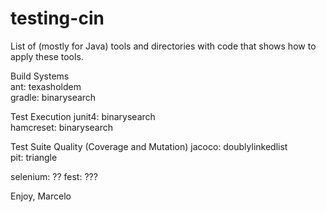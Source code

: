 # testing-cin

List of (mostly for Java) tools and directories with code that shows how to apply these
tools.

<p>Build Systems<br>
ant: texasholdem<br>
gradle: binarysearch<br>
</p>

<p>Test Execution
junit4: binarysearch<br>
hamcreset: binarysearch<br>
</p>

<p>Test Suite Quality (Coverage and Mutation)
jacoco: doublylinkedlist<br>
pit: triangle<br>
</p>

selenium: ??
fest: ???

Enjoy,
Marcelo


